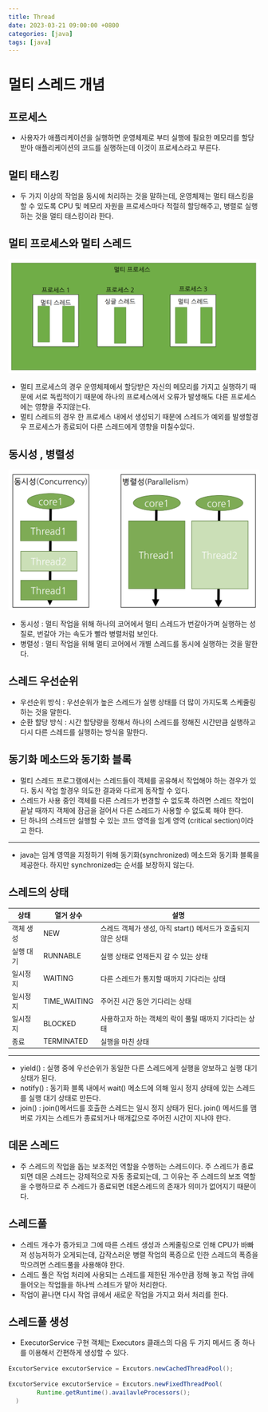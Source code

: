 ```yaml
---
title: Thread
date: 2023-03-21 09:00:00 +0800
categories: [java]
tags: [java]
---
```


# 멀티 스레드 개념

## 프로세스
- 사용자가 애플리케이션을 실행하면 운영체제로 부터 실행에 필요한 메모리를 할당받아 애플리케이션의 코드를 실행하는데 이것이 프로세스라고 부른다.

## 멀티 태스킹
- 두 가지 이상의 작업을 동시에 처리하는 것을 말하는데, 운영체제는 멀티 태스킹을 할 수 있도록 CPU 및 메모리 자원을 프로세스마다 적절히 할당해주고, 병렬로 실행하는 것을 멀티 태스킹이라 한다.

## 멀티 프로세스와 멀티 스레드

<img src="/images/thread/multi_thread.png">

- 멀티 프로세스의 경우 운영체제에서 할당받은 자신의 메모리를 가지고 실행하기 때문에 서로 독립적이기 때문에 하나의 프로세스에서 오류가 발생해도 다른 프로세스에는 영향을 주지않는다.
- 멀티 스레드의 경우 한 프로세스 내에서 생성되기 때문에 스레드가 예외를 발생할경우 프로세스가 종료되어 다른 스레드에게 영향을 미칠수있다.

## 동시성 , 병렬성
<img src="/images/thread/concurrency.png">

- 동시성 : 멀티 작업을 위해 하나의 코어에서 멀티 스레드가 번갈아가며 실행하는 성질로, 번갈아 가는 속도가 빨라 병렬처럼 보인다.
- 병렬성 : 멀티 작업을 위해 멀티 코어에서 개별 스레드를 동시에 실행하는 것을 말한다.

## 스레드 우선순위

- 우선순위 방식 : 우선순위가 높은 스레드가 실행 상태를 더 많이 가지도록 스케줄링하는 것을 말한다.
- 순환 할당 방식 : 시간 할당량을 정해서 하나의 스레드를 정해진 시간만큼 실행하고 다시 다른 스레드를 실행하는 방식을 말한다.

## 동기화 메소드와 동기화 블록
- 멀티 스레드 프로그램에서는 스레드들이 객체를 공유해서 작업해야 하는 경우가 있다. 동시 작업 할경우 의도한 결과와 다르게 동작할 수 있다.
- 스레드가 사용 중인 객체를 다른 스레드가 변경할 수 없도록 하려면 스레드 작업이 끝날 때까지 객체에 잠금을 걸어서 다른 스레드가 사용할 수 없도록 해야 한다.
- 단 하나의 스레드만 실행할 수 있는 코드 영역을 임계 영역 (critical section)이라고 한다.

---
- java는 임계 영역을 지정하기 위해 동기화(synchronized) 메소드와 동기화 블록을 제공한다. 하지만 synchronized는 순서를 보장하지 않는다.

## 스레드의 상태

|상태| 열거 상수        | 설명                                     |
|---|--------------|----------------------------------------|
|객체 생성| NEW          | 스레드 객체가 생성, 아직 start() 메서드가 호출되지 않은 상태 |
|실행 대기| RUNNABLE     | 실행 상태로 언제든지 갈 수 있는 상태                  |
|일시정지| WAITING      | 다른 스레드가 통지할 때까지 기다리는 상태                |
|일시정지| TIME_WAITING | 주어진 시간 동안 기다리는 상태                      |
|일시정지|BLOCKED|사용하고자 하는 객체의 락이 풀릴 때까지 기다리는 상태|
|종료|TERMINATED|실행을 마친 상태|

---

- yield() : 실행 중에 우선순위가 동일한 다른 스레드에게 실행을 양보하고 실행 대기 상태가 된다.
- notify() : 동기화 블록 내에서 wait() 메소드에 의해 일시 정지 상태에 있는 스레드를 실행 대기 상태로 만든다.
- join() : join()메서드를 호출한 스레드는 일시 정지 상태가 된다. join() 메서드를 맴버로 가지는 스레드가 종료되거나 매개값으로 주어진 시간이 지나야 한다.

## 데몬 스레드
- 주 스레드의 작업을 돕는 보조적인 역할을 수행하는 스레드이다. 주 스레드가 종료되면 데몬 스레드는 강제적으로 자동 종료되는데, 그 이유는 주 스레드의 보조 역할을 수행하므로 주 스레드가 종료되면 데몬스레드의 존재가 의미가 없어지기 때문이다.

## 스레드풀
- 스레드 개수가 증가되고 그에 따른 스레드 생성과 스케줄링으로 인해 CPU가 바빠져 성능저하가 오게되는데, 갑작스러운 병렬 작업의 폭증으로 인한 스레드의 폭증을 막으려면 스레드풀을 사용해야 한다.
- 스레드 풀은 작업 처리에 사용되는 스레드를 제한된 개수만큼 정해 놓고 작업 큐에 들어오는 작업들을 하나씩 스레드가 맡아 처리한다.
- 작업이 끝나면 다시 작업 큐에서 새로운 작업을 가지고 와서 처리를 한다.

## 스레드풀 생성
- ExecutorService 구현 객체는 Executors 클래스의 다음 두 가지 메서드 중 하나를 이용해서 간편하게 생성할 수 있다.
```java
ExcutorService excutorService = Excutors.newCachedThreadPool();
```

```java
ExcutorService excutorService = Excutors.newFixedThreadPool(
        Runtime.getRuntime().availavleProcessors();
  )
```
